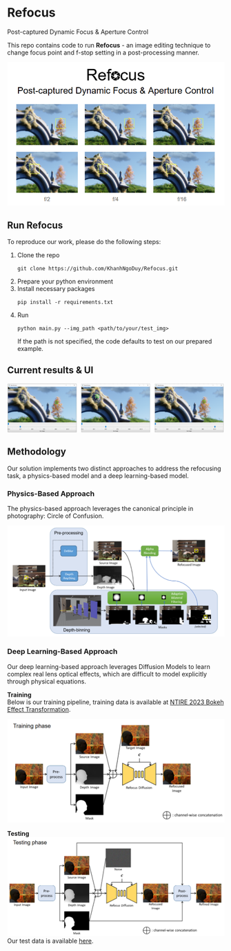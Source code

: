 # Refocus
Post-captured Dynamic Focus & Aperture Control

This repo contains code to run **Refocus** - an image editing technique to change focus point and f-stop setting in a post-processing manner.

![](/assets/title.png)

## Run Refocus

To reproduce our work, please do the following steps:
1. Clone the repo
    ```
    git clone https://github.com/KhanhNgoDuy/Refocus.git
    ```
2. Prepare your python environment
3. Install necessary packages
    ```
    pip install -r requirements.txt
    ```
4. Run
    ```
    python main.py --img_path <path/to/your/test_img>
    ```
    If the path is not specified, the code defaults to test on our prepared example.

## Current results & UI
![](/assets/windows.png)

## Methodology
Our solution implements two distinct approaches to address the refocusing task, a physics-based model and a deep learning-based model.


### Physics-Based Approach
The physics-based approach leverages the canonical principle in photography: Circle of Confusion.

![](/assets/physical_pipeline.png)

### Deep Learning-Based Approach
Our deep learning-based approach leverages Diffusion Models to learn complex real lens optical effects, which are difficult to model explicitly through physical equations.

**Training** \
Below is our training pipeline, training data is available at [NTIRE 2023 Bokeh Effect Transformation](https://codalab.lisn.upsaclay.fr/competitions/10229).

![](/assets/dm_pipeline_train.png)

**Testing** \
![](/assets/dm_pipeline_test.png) \
Our test data is available [here](https://drive.google.com/drive/folders/1BVcK7xJVfLbyX7gItURk33Yo419yBGVa?usp=sharing).
